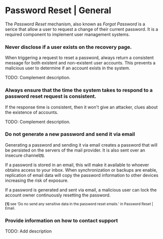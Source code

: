 # Password Reset | General

The *Password Reset* mechanism, also known as *Forgot Password* is a serice that allow a user to request a change of their current password. It is a required component to implement
user management systems.
<br>


### Never disclose if a user exists on the recovery page.

When triggering a request to reset a password, always return a consistent message for both existent and non-existent user accounts. This prevents a malicious user to determine if
an account exists in the system.

TODO: Complement description.
<br>


### Always ensure that the time the system takes to respond to a password reset request is consistent.

If the response time is consistent, then it won't give an attacker, clues about the existence of accounts.

TODO: Complement description.
<br>


### Do not generate a new password and send it via email

Generating a password and sending it via email creates a password that will be persisted on the servers of the mail provider. It is also sent over an insecure channel<small>**[1]**</small>.

If a password is stored in an email, this will make it available to whoever obtains access to your inbox. When synchronization or backups are enable, replication of email data will copy the password information to other devices increasing the risk of exposure.

If a password is generated and sent via email, a malicious user can lock the account owner continuously resetting the password.

<small>**[1]** see 'Do no send any sensitive data in the password reset emails.' in Password Reset | Email.</small>
<br>


### Provide information on how to contact support

TODO: Add description
<br>

